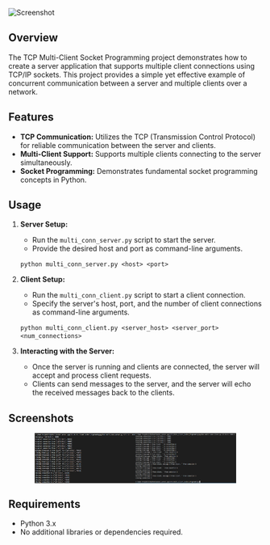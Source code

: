 ![Screenshot](https://user-images.githubusercontent.com/97472180/168478765-e3f92291-89cd-4ca5-9f8b-a7734a50229a.PNG)

## Overview
The TCP Multi-Client Socket Programming project demonstrates how to create a server application that supports multiple client connections using TCP/IP sockets. This project provides a simple yet effective example of concurrent communication between a server and multiple clients over a network.

## Features
- **TCP Communication:** Utilizes the TCP (Transmission Control Protocol) for reliable communication between the server and clients.
- **Multi-Client Support:** Supports multiple clients connecting to the server simultaneously.
- **Socket Programming:** Demonstrates fundamental socket programming concepts in Python.

## Usage
1. **Server Setup:**
   - Run the `multi_conn_server.py` script to start the server.
   - Provide the desired host and port as command-line arguments.

    ```
    python multi_conn_server.py <host> <port>
    ```

2. **Client Setup:**
   - Run the `multi_conn_client.py` script to start a client connection.
   - Specify the server's host, port, and the number of client connections as command-line arguments.

    ```
    python multi_conn_client.py <server_host> <server_port> <num_connections>
    ```

3. **Interacting with the Server:**
   - Once the server is running and clients are connected, the server will accept and process client requests.
   - Clients can send messages to the server, and the server will echo the received messages back to the clients.

## Screenshots

<div style="display: flex; flex-wrap: wrap; justify-content: center;">
  <img src="img/pic1.png" alt="Screenshot 1" width="200" />
  <img src="img/pic2.png" alt="Screenshot 2" width="200" />
</div>

## Requirements
- Python 3.x
- No additional libraries or dependencies required.

